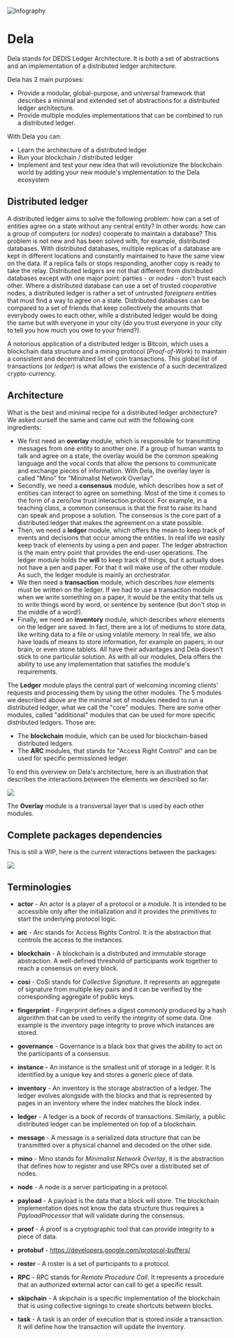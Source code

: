 ![Infography](assets/infograph.png)

# Dela

Dela stands for DEDIS Ledger Architecture. It is both a set of abstractions and
an implementation of a distributed ledger architecture.

Dela has 2 main purposes:

- Provide a modular, global-purpose, and universal framework that describes a
  minimal and extended set of abstractions for a distributed ledger
  architecture.
- Provide multiple modules implementations that can be combined to run a
  distributed ledger.

With Dela you can:

- Learn the architecture of a distributed ledger
- Run your blockchain / distributed ledger
- Implement and test your new idea that will revolutionize the blockchain world
  by adding your new module's implementation to the Dela ecosystem

## Distributed ledger

A distributed ledger aims to solve the following problem: how can a set of
entities agree on a state without any central entity? In other words: how can a
group of computers (or *nodes*) cooperate to maintain a database? This problem
is not new and has been solved with, for example, distributed databases. With
distributed databases, multiple replicas of a database are kept in different
locations and constantly maintained to have the same view on the data. If a
replica fails or stops responding, another copy is ready to take the relay.
Distributed ledgers are not that different from distributed databases except
with one major point: parties - or *nodes* - don't trust each other. Where a
distributed database can use a set of trusted *cooperative* nodes, a distributed
ledger is rather a set of untrusted *foreigners* entities that must find a way
to agree on a state. Distributed databases can be compared to a set of friends
that keep collectively the amounts that everybody owes to each other, while a
distributed ledger would be doing the same but with everyone in your city (do
you trust everyone in your city to tell you how much you owe to your friend?).

A notorious application of a distributed ledger is Bitcoin, which uses a
blockchain data structure and a mining protocol (*Proof-of-Work*) to maintain a
consistent and decentralized list of coin transactions. This global list of
transactions (or *ledger*) is what allows the existence of a such decentralized
crypto-currency.

## Architecture

What is the best and minimal recipe for a distributed ledger architecture? We
asked ourself the same and came out with the following core ingredients:

- We first need an **overlay** module, which is responsible for transmitting
  messages from one entity to another one. If a group of human wants to talk and
  agree on a state, the overlay would be the common speaking language and the
  vocal cords that allow the persons to communicate and exchange pieces of
  information. With Dela, the overlay layer is called "Mino" for "Minimalist
  Network Overlay".
- Secondly, we need a **consensus** module, which describes how a set of
  entities can interact to agree on something. Most of the time it comes to the
  form of a zero/low trust interaction protocol. For example, in a teaching
  class, a common consensus is that the first to raise its hand can speak
  and propose a solution. The consensus is the core part of a distributed ledger
  that makes the agreement on a state possible.
- Then, we need a **ledger** module, which offers the mean to keep track of
  events and decisions that occur among the entities. In real life we easily
  keep track of elements by using a pen and paper. The ledger abstraction is the
  main entry point that provides the end-user operations. The ledger module
  holds the **will** to keep track of things, but it actually does not have a
  pen and paper. For that it will make use of the other module. As such, the
  ledger module is mainly an orchestrator.
- We then need a **transaction** module, which describes *how* elements must be
  written on the ledger. If we had to use a transaction module when we write
  something on a paper, it would be the entity that tells us to write things
  word by word, or sentence by sentence (but don't stop in the middle of a
  word!).
- Finally, we need an **inventory** module, which describes *where* elements on
  the ledger are saved. In fact, there are a lot of mediums to store data, like
  writing data to a file or using volatile memory. In real life, we also have
  loads of means to store information, for example on papers, in our brain, or
  even stone tablets. All have their advantages and Dela doesn't stick to one
  particular solution. As with all our modules, Dela offers the ability to use
  any implementation that satisfies the module's requirements.

The **Ledger** module plays the central part of welcoming incoming clients'
requests and processing them by using the other modules. The 5 modules we
described above are the minimal set of modules needed to run a distributed
ledger, what we call the "core" modules. There are some other modules, called
"additional" modules that can be used for more specific distributed ledgers.
Those are:

- The **blockchain** module, which can be used for blockchain-based distributed ledgers.
- The **ARC** modules, that stands for "Access Right Control" and can be used
  for specific permissioned ledger.

To end this overview on Dela's architecture, here is an illustration that
describes the interactions between the elements we described so far:

![](assets/modules.png)

The **Overlay** module is a transversal layer that is used by each other
modules.

## Complete packages dependencies

This is still a WIP, here is the current interactions between the packages:

![](assets/packages.png)

## Terminologies

- **actor** - An actor is a player of a protocol or a module. It is intended to
  be accessible only after the initialization and it provides the primitives to
  start the underlying protocol logic.

- **arc** - Arc stands for Access Rights Control. It is the abstraction that
  controls the access to the instances.

- **blockchain** - A blockchain is a distributed and immutable storage
  abstraction. A well-defined threshold of participants work together to reach a
  consensus on every block.

- **cosi** - CoSi stands for *Collective Signature*. It represents an aggregate
  of signature from multiple key pairs and it can be verified by the
  corresponding aggregate of public keys.

- **fingerprint** - Fingerprint defines a digest commonly produced by a hash
  algorithm that can be used to verify the integrity of some data. One example
  is the inventory page integrity to prove which instances are stored.

- **governance** - Governance is a black box that gives the ability to act on
  the participants of a consensus.

- **instance** - An instance is the smallest unit of storage in a ledger. It is
  identified by a unique key and stores a generic piece of data.

- **inventory** - An inventory is the storage abstraction of a ledger. The
  ledger evolves alongside with the blocks and that is represented by pages in
  an inventory where the index matches the block index.

- **ledger** - A ledger is a book of records of transactions. Similarly, a
  public distributed ledger can be implemented on top of a blockchain.

- **message** - A message is a serialized data structure that can be transmitted
  over a physical channel and decoded on the other side.

- **mino** - Mino stands for *Minimalist Network Overlay*, it is the abstraction
  that defines how to register and use RPCs over a distributed set of nodes.

- **node** - A node is a server participating in a protocol.

- **payload** - A payload is the data that a block will store. The blockchain
  implementation does not know the data structure thus requires a
  *PayloadProcessor* that will validate during the consensus.

- **proof** - A proof is a cryptographic tool that can provide integrity to a
  piece of data.

- **protobuf** - https://developers.google.com/protocol-buffers/

- **roster** - A roster is a set of participants to a protocol.

- **RPC** - RPC stands for *Remote Procedure Call*. It represents a procedure
  that an authorized external actor can call to get a specific result.

- **skipchain** - A skipchain is a specific implementation of the blockchain
  that is using collective signings to create shortcuts between blocks.

- **task** - A task is an order of execution that is stored inside a
  transaction. It will define how the transaction will update the inventory.

